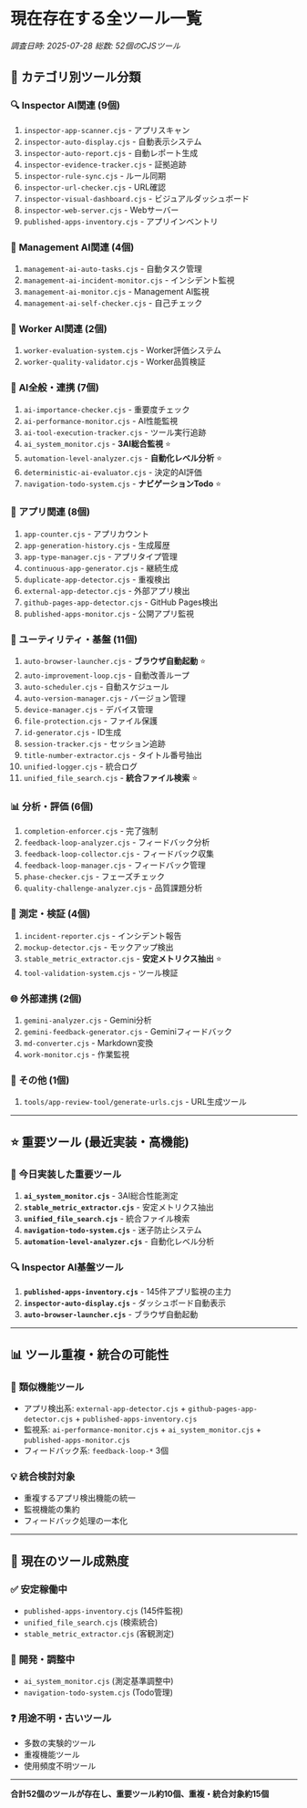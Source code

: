 # 現在存在する全ツール一覧
*調査日時: 2025-07-28*
*総数: 52個のCJSツール*

## 📂 カテゴリ別ツール分類

### 🔍 **Inspector AI関連** (9個)
1. `inspector-app-scanner.cjs` - アプリスキャン
2. `inspector-auto-display.cjs` - 自動表示システム
3. `inspector-auto-report.cjs` - 自動レポート生成
4. `inspector-evidence-tracker.cjs` - 証拠追跡
5. `inspector-rule-sync.cjs` - ルール同期
6. `inspector-url-checker.cjs` - URL確認
7. `inspector-visual-dashboard.cjs` - ビジュアルダッシュボード
8. `inspector-web-server.cjs` - Webサーバー
9. `published-apps-inventory.cjs` - アプリインベントリ

### 👔 **Management AI関連** (4個)
1. `management-ai-auto-tasks.cjs` - 自動タスク管理
2. `management-ai-incident-monitor.cjs` - インシデント監視
3. `management-ai-monitor.cjs` - Management AI監視
4. `management-ai-self-checker.cjs` - 自己チェック

### 🔨 **Worker AI関連** (2個)
1. `worker-evaluation-system.cjs` - Worker評価システム
2. `worker-quality-validator.cjs` - Worker品質検証

### 🤖 **AI全般・連携** (7個)
1. `ai-importance-checker.cjs` - 重要度チェック
2. `ai-performance-monitor.cjs` - AI性能監視
3. `ai-tool-execution-tracker.cjs` - ツール実行追跡
4. `ai_system_monitor.cjs` - **3AI総合監視** ⭐
5. `automation-level-analyzer.cjs` - **自動化レベル分析** ⭐
6. `deterministic-ai-evaluator.cjs` - 決定的AI評価
7. `navigation-todo-system.cjs` - **ナビゲーションTodo** ⭐

### 📱 **アプリ関連** (8個)
1. `app-counter.cjs` - アプリカウント
2. `app-generation-history.cjs` - 生成履歴
3. `app-type-manager.cjs` - アプリタイプ管理
4. `continuous-app-generator.cjs` - 継続生成
5. `duplicate-app-detector.cjs` - 重複検出
6. `external-app-detector.cjs` - 外部アプリ検出
7. `github-pages-app-detector.cjs` - GitHub Pages検出
8. `published-apps-monitor.cjs` - 公開アプリ監視

### 🔧 **ユーティリティ・基盤** (11個)
1. `auto-browser-launcher.cjs` - **ブラウザ自動起動** ⭐
2. `auto-improvement-loop.cjs` - 自動改善ループ
3. `auto-scheduler.cjs` - 自動スケジュール
4. `auto-version-manager.cjs` - バージョン管理
5. `device-manager.cjs` - デバイス管理
6. `file-protection.cjs` - ファイル保護
7. `id-generator.cjs` - ID生成
8. `session-tracker.cjs` - セッション追跡
9. `title-number-extractor.cjs` - タイトル番号抽出
10. `unified-logger.cjs` - 統合ログ
11. `unified_file_search.cjs` - **統合ファイル検索** ⭐

### 📊 **分析・評価** (6個)
1. `completion-enforcer.cjs` - 完了強制
2. `feedback-loop-analyzer.cjs` - フィードバック分析
3. `feedback-loop-collector.cjs` - フィードバック収集
4. `feedback-loop-manager.cjs` - フィードバック管理
5. `phase-checker.cjs` - フェーズチェック
6. `quality-challenge-analyzer.cjs` - 品質課題分析

### 🔬 **測定・検証** (4個)
1. `incident-reporter.cjs` - インシデント報告
2. `mockup-detector.cjs` - モックアップ検出
3. `stable_metric_extractor.cjs` - **安定メトリクス抽出** ⭐
4. `tool-validation-system.cjs` - ツール検証

### 🌐 **外部連携** (2個)
1. `gemini-analyzer.cjs` - Gemini分析
2. `gemini-feedback-generator.cjs` - Geminiフィードバック
3. `md-converter.cjs` - Markdown変換
4. `work-monitor.cjs` - 作業監視

### 📁 **その他** (1個)
1. `tools/app-review-tool/generate-urls.cjs` - URL生成ツール

---

## ⭐ **重要ツール (最近実装・高機能)**

### 🎯 **今日実装した重要ツール**
1. **`ai_system_monitor.cjs`** - 3AI総合性能測定
2. **`stable_metric_extractor.cjs`** - 安定メトリクス抽出
3. **`unified_file_search.cjs`** - 統合ファイル検索
4. **`navigation-todo-system.cjs`** - 迷子防止システム
5. **`automation-level-analyzer.cjs`** - 自動化レベル分析

### 🔍 **Inspector AI基盤ツール**
1. **`published-apps-inventory.cjs`** - 145件アプリ監視の主力
2. **`inspector-auto-display.cjs`** - ダッシュボード自動表示
3. **`auto-browser-launcher.cjs`** - ブラウザ自動起動

---

## 📊 **ツール重複・統合の可能性**

### 🔄 **類似機能ツール**
- アプリ検出系: `external-app-detector.cjs` + `github-pages-app-detector.cjs` + `published-apps-inventory.cjs`
- 監視系: `ai-performance-monitor.cjs` + `ai_system_monitor.cjs` + `published-apps-monitor.cjs`
- フィードバック系: `feedback-loop-*` 3個

### 💡 **統合検討対象**
- 重複するアプリ検出機能の統一
- 監視機能の集約
- フィードバック処理の一本化

---

## 🎯 **現在のツール成熟度**

### ✅ **安定稼働中**
- `published-apps-inventory.cjs` (145件監視)
- `unified_file_search.cjs` (検索統合)
- `stable_metric_extractor.cjs` (客観測定)

### 🔧 **開発・調整中**
- `ai_system_monitor.cjs` (測定基準調整中)
- `navigation-todo-system.cjs` (Todo管理)

### ❓ **用途不明・古いツール**
- 多数の実験的ツール
- 重複機能ツール
- 使用頻度不明ツール

---

**合計52個のツールが存在し、重要ツール約10個、重複・統合対象約15個**